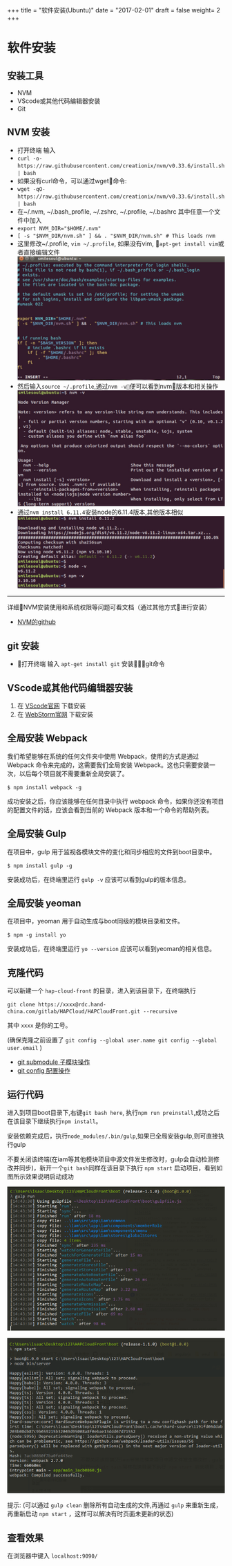 +++
title = "软件安装(Ubuntu)"
date = "2017-02-01"
draft = false
weight= 2
+++

# 软件安装

## 安装工具

- NVM
- VScode或其他代码编辑器安装
- Git

## NVM 安装

- 打开终端 输入
- `curl -o- https://raw.githubusercontent.com/creationix/nvm/v0.33.6/install.sh | bash`
- 如果没有curl命令，可以通过wget命令:
- `wget -qO- https://raw.githubusercontent.com/creationix/nvm/v0.33.6/install.sh | bash`
- 在~/.nvm, ~/.bash_profile, ~/.zshrc, ~/.profile, ~/.bashrc 其中任意一个文件中加入
- `export NVM_DIR="$HOME/.nvm"`
- `[ -s "$NVM_DIR/nvm.sh" ] && . "$NVM_DIR/nvm.sh" # This loads nvm`
- 这里修改~/.profile, `vim ~/.profile`, 如果没有vim, `apt-get install vim`或者直接编辑文件
![git submodule 子模块操作](./images/unvm.jpg)
- 然后输入`source ~/.profile`,通过`nvm -v`便可以看到nvm版本和相关操作
![git submodule 子模块操作](./images/unvm1.jpg)
- 通过`nvm install 6.11.4`安装node的6.11.4版本,其他版本相似
![git submodule 子模块操作](./images/nvm2.jpg)
---
详细NVM安装使用和系统权限等问题可看文档（通过其他方式进行安装）
* [NVM的github](https://github.com/creationix/nvm)
## git 安装

- 打开终端 输入 `apt-get install git` 安装git命令
## VScode或其他代码编辑器安装

1. 在 [VScode官网](https://code.visualstudio.com/Download) 下载安装
2. 在 [WebStorm官网](http://www.jetbrains.com/webstorm/) 下载安装

## 全局安装 Webpack

我们希望能够在系统的任何文件夹中使用 Webpack，使用的方式是通过 Webpack 命令来完成的，这需要我们全局安装 Webpack。这也只需要安装一次，以后每个项目就不需要重新全局安装了。

```
$ npm install webpack -g
```

成功安装之后，你应该能够在任何目录中执行 webpack 命令，如果你还没有项目的配置文件的话，应该会看到当前的 Webpack 版本和一个命令的帮助列表。

## 全局安装 Gulp

在项目中，gulp 用于监视各模块文件的变化和同步相应的文件到boot目录中。

```
$ npm install gulp -g
```

安装成功后，在终端里运行 `gulp -v` 应该可以看到gulp的版本信息。

## 全局安装 yeoman

在项目中，yeoman 用于自动生成与boot同级的模块目录和文件。

```
$ npm -g install yo
```

安装成功后，在终端里运行 `yo --version` 应该可以看到yeoman的相关信息。

## 克隆代码

可以新建一个 `hap-cloud-front` 的目录，进入到该目录下，在终端执行

```
git clone https://xxxx@rdc.hand-china.com/gitlab/HAPCloud/HAPCloudFront.git --recursive
```

其中 `xxxx` 是你的工号。

(确保克隆之前设置了 `git config --global user.name git config --global user.email` )

- [git submodule 子模块操作](https://git-scm.com/book/zh/v1/Git-%E5%B7%A5%E5%85%B7-%E5%AD%90%E6%A8%A1%E5%9D%97)
- [git config 配置操作](https://git-scm.com/book/zh/v1/%E8%87%AA%E5%AE%9A%E4%B9%89-Git-%E9%85%8D%E7%BD%AE-Git)

## 运行代码

进入到项目boot目录下,右键`git bash here`, 执行`npm run preinstall`,成功之后在该目录下继续执行`npm install`。

安装依赖完成后，执行`node_modules/.bin/gulp`,如果已全局安装gulp,则可直接执行gulp

不要关闭该终端(在iam等其他模块项目中源文件发生修改时，gulp会自动检测修改并同步)，新开一个`git bash`同样在该目录下执行 `npm start` 启动项目，看到如图所示效果说明启动成功

![](./images/gulp.jpg)

![](./images/success.jpg)

提示: (可以通过 `gulp clean` 删除所有自动生成的文件,再通过 `gulp` 来重新生成，再重新启动 `npm start` ，这样可以解决有时页面未更新的状态)

## 查看效果

在浏览器中键入 `localhost:9090/`
